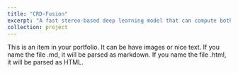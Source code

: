 ```yaml
---
title: "CRD-Fusion"
excerpt: "A fast stereo-based deep learning model that can compute both disparity and occlusion mask <br/><img src='/images/CRD_Fusion_disp_0.png' width='300'><img src='/images/CRD_Fusion_occ_0.png' width='300'>"
collection: project
---
```


This is an item in your portfolio. It can be have images or nice text. If you name the file .md, it will be parsed as markdown. If you name the file .html, it will be parsed as HTML. 
